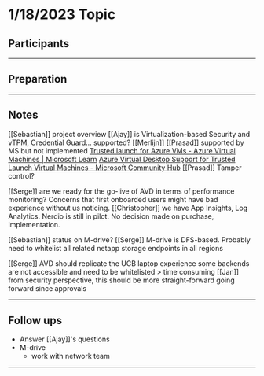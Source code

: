 # 1/18/2023 Topic 
 
## Participants 
 
  
 
---- 
 
## Preparation 
 
  
 
---- 
 
## Notes 

[[Sebastian]] project overview
[[Ajay]] is Virtualization-based Security and vTPM, Credential Guard... supported?
	[[Merlijn]] [[Prasad]] supported by MS but not implemented
	[Trusted launch for Azure VMs - Azure Virtual Machines | Microsoft Learn](https://learn.microsoft.com/en-us/azure/virtual-machines/trusted-launch)
	[Azure Virtual Desktop Support for Trusted Launch Virtual Machines - Microsoft Community Hub](https://techcommunity.microsoft.com/t5/azure-virtual-desktop-blog/azure-virtual-desktop-support-for-trusted-launch-virtual/ba-p/3053043)
[[Prasad]] Tamper control?
	
[[Serge]] are we ready for the go-live of AVD in terms of performance monitoring? Concerns that first onboarded users might have bad experience without us noticing.
	[[Christopher]] 
		we have App Insights, Log Analytics.
		Nerdio is still in pilot. No decision made on purchase, implementation.

[[Sebastian]] status on M-drive?
	[[Serge]] 
		M-drive is DFS-based.
		Probably need to whitelist all related netapp storage endpoints in all regions
		
[[Serge]] AVD should replicate the UCB laptop experience
	some backends are not accessible and need to be whitelisted > time consuming
	[[Jan]] from security perspective, this should be more straight-forward going forward since approvals

---- 
 
## Follow ups 
 - Answer [[Ajay]]'s questions
 - M-drive
	 - work with network team
 
---- 
 
 